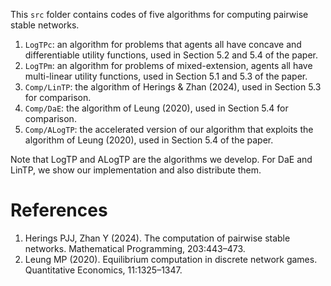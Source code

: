 This `src` folder contains codes of five algorithms for computing pairwise stable networks. 
1. `LogTPc`: an algorithm for problems that agents all have concave and differentiable utility functions, used in Section 5.2 and 5.4 of the paper.
2. `LogTPm`: an algorithm for problems of mixed-extension, agents all have multi-linear utility functions, used in Section 5.1 and 5.3 of the paper.
3. `Comp/LinTP`: the algorithm of Herings & Zhan (2024), used in Section 5.3 for comparison.
4. `Comp/DaE`: the algorithm of Leung (2020), used in Section 5.4 for comparison.
5. `Comp/ALogTP`: the accelerated version of our algorithm that exploits the algorithm of Leung (2020), used in Section 5.4 of the paper.

Note that LogTP and ALogTP are the algorithms we develop. For DaE and LinTP, we show our implementation and also distribute them.

# References
1. Herings PJJ, Zhan Y (2024). The computation of pairwise stable networks. Mathematical Programming, 203:443–473.
2. Leung MP (2020). Equilibrium computation in discrete network games. Quantitative Economics, 11:1325–1347.
